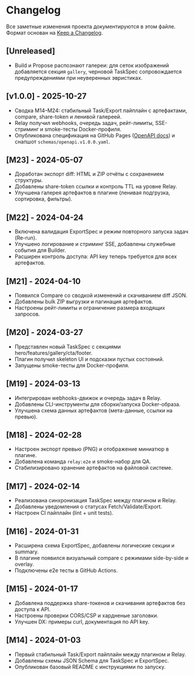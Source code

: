 # Changelog

Все заметные изменения проекта документируются в этом файле. Формат основан на [Keep a Changelog](https://keepachangelog.com/ru/1.0.0/).

## [Unreleased]
- Build и Propose распознают галереи: для сеток изображений добавляется секция `gallery`, черновой TaskSpec сопровождается предупреждениями при неуверенных эвристиках.

## [v1.0.0] - 2025-10-27
- Сводка M14–M24: стабильный Task/Export пайплайн с артефактами, compare, share-token и ленивой галереей.
- Relay получил webhooks, очередь задач, рейт-лимиты, SSE-стриминг и smoke-тесты Docker-профиля.
- Опубликована спецификация на GitHub Pages ([OpenAPI docs](https://sergiipavlov.github.io/figma-builder-exporter-agent/docs/openapi.html)) и снапшот `schemas/openapi.v1.0.0.yaml`.

## [M23] - 2024-05-07
- Доработан экспорт diff: HTML и ZIP отчёты с сохранением структуры.
- Добавлены share-token ссылки и контроль TTL на уровне Relay.
- Улучшена галерея артефактов в плагине (ленивая подгрузка, сортировка, фильтры).

## [M22] - 2024-04-24
- Включена валидация ExportSpec и режим повторного запуска задач (Re-run).
- Улучшено логирование и стриминг SSE, добавлены служебные события для Builder.
- Расширен контроль доступа: API key теперь требуется для всех артефактов.

## [M21] - 2024-04-10
- Появился Compare со сводкой изменений и скачиванием diff JSON.
- Добавлены bulk ZIP выгрузки и пагинация артефактов.
- Настроены рейт-лимиты и ограничение размера входящих запросов.

## [M20] - 2024-03-27
- Представлен новый TaskSpec с секциями hero/features/gallery/cta/footer.
- Плагин получил skeleton UI и подсказки пустых состояний.
- Запущены smoke-тесты для Docker-профиля.

## [M19] - 2024-03-13
- Интегрирован webhooks-движок и очередь задач в Relay.
- Добавлены CLI-инструменты для сборки/запуска Docker-образа.
- Улучшена схема данных артефактов (мета-данные, ссылки на превью).

## [M18] - 2024-02-28
- Настроен экспорт превью (PNG) и отображение миниатюр в плагине.
- Добавлена команда `relay:e2e` и smoke-набор для QA.
- Стабилизировано хранение артефактов на файловой системе.

## [M17] - 2024-02-14
- Реализована синхронизация TaskSpec между плагином и Relay.
- Добавлены уведомления о статусах Fetch/Validate/Export.
- Настроен CI пайплайн (lint + unit tests).

## [M16] - 2024-01-31
- Расширена схема ExportSpec, добавлены логические секции и summary.
- В плагине появился визуальный compare с режимами side-by-side и overlay.
- Подключены e2e тесты в GitHub Actions.

## [M15] - 2024-01-17
- Добавлена поддержка share-токенов и скачивания артефактов без доступа к API.
- Настроены проверки CORS/CSP и хардненые заголовки.
- Улучшен DX: примеры curl, документация по API key.

## [M14] - 2024-01-03
- Первый стабильный Task/Export пайплайн между плагином и Relay.
- Добавлены схемы JSON Schema для TaskSpec и ExportSpec.
- Опубликован базовый README с инструкциями по запуску.
